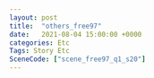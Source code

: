 ```yaml
---
layout: post
title:  "others_free97"
date:   2021-08-04 15:00:00 +0000
categories: Etc
Tags: Story Etc
SceneCode: ["scene_free97_q1_s20"]
---
```

